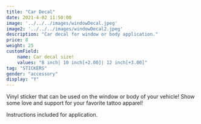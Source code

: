 ```yaml
---
title: "Car Decal"
date: 2021-4-02 11:50:00
image: '../../../images/windowDecal.jpeg'
image2: '../../../images/windowDecal2.jpeg'
description: "Car decal for window or body application." 
price: 8
weight: 25
customField:
    name: Car decal size!
    values: "8 inch| 10 inch[+2.00]| 12 inch[+3.00]"
tag: "STICKERS"
gender: "accessory"
display: "Y"
---
```


Vinyl sticker that can be used on the window or body of your vehicle! Show some love and support for your favorite tattoo apparel!

Instructions included for application.